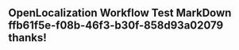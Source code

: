 <properties
ms.topic="hero-topic"
ms.test1="hero-topic"
ms.test2="test"/>

## OpenLocalization Workflow Test MarkDown ffb61f5e-f08b-46f3-b30f-858d93a02079 thanks!
